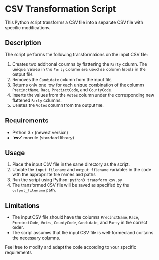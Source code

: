# CSV Transformation Script

This Python script transforms a CSV file into a separate CSV file with specific modifications.

## Description

The script performs the following transformations on the input CSV file:

1. Creates two additional columns by flattening the ```Party``` column. The unique values in the ```Party``` column are used as column labels in the output file.
2. Removes the ```Candidate``` column from the input file.
3. Returns only one row for each unique combination of the columns ```PrecinctName```, ```Race```, ```PrecinctCode```, and ```CountyCode```.
4. Inserts the values from the ```Votes``` column under the corresponding new flattened ```Party``` columns.
5. Deletes the ```Votes``` column from the output file.

## Requirements

* Python 3.x (newest version)
* '**csv**' module (standard library)

## Usage

1. Place the input CSV file in the same directory as the script.
2. Update the ```input_filename``` and ```output_filename``` variables in the code with the appropriate file names and paths.
3. Run the script using Python: ```python3 transform_csv.py```
4. The transformed CSV file will be saved as specified by the ```output_filename``` path.

## Limitations

* The input CSV file should have the columns ```PrecinctName```, ```Race```, ```PrecinctCode```, ```Votes```, ```CountyCode```, ```Candidate```, and ```Party``` in the correct order.
* The script assumes that the input CSV file is well-formed and contains the necessary columns.

Feel free to modify and adapt the code according to your specific requirements.
